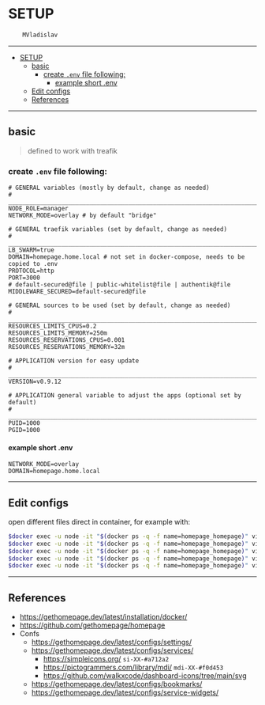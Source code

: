 # SETUP

```sh
    MVladislav
```

---

- [SETUP](#setup)
  - [basic](#basic)
    - [create `.env` file following:](#create-env-file-following)
      - [example short .env](#example-short-env)
  - [Edit configs](#edit-configs)
  - [References](#references)

---

## basic

> defined to work with treafik

### create `.env` file following:

```env
# GENERAL variables (mostly by default, change as needed)
# ______________________________________________________________________________
NODE_ROLE=manager
NETWORK_MODE=overlay # by default "bridge"

# GENERAL traefik variables (set by default, change as needed)
# ______________________________________________________________________________
LB_SWARM=true
DOMAIN=homepage.home.local # not set in docker-compose, needs to be copied to .env
PROTOCOL=http
PORT=3000
# default-secured@file | public-whitelist@file | authentik@file
MIDDLEWARE_SECURED=default-secured@file

# GENERAL sources to be used (set by default, change as needed)
# ______________________________________________________________________________
RESOURCES_LIMITS_CPUS=0.2
RESOURCES_LIMITS_MEMORY=250m
RESOURCES_RESERVATIONS_CPUS=0.001
RESOURCES_RESERVATIONS_MEMORY=32m

# APPLICATION version for easy update
# ______________________________________________________________________________
VERSION=v0.9.12

# APPLICATION general variable to adjust the apps (optional set by default)
# ______________________________________________________________________________
PUID=1000
PGID=1000
```

#### example short .env

```env
NETWORK_MODE=overlay
DOMAIN=homepage.home.local
```

---

## Edit configs

open different files direct in container, for example with:

```sh
$docker exec -u node -it "$(docker ps -q -f name=homepage_homepage)" vi config/bookmarks.yaml
$docker exec -u node -it "$(docker ps -q -f name=homepage_homepage)" vi config/services.yaml
$docker exec -u node -it "$(docker ps -q -f name=homepage_homepage)" vi config/docker.yaml
$docker exec -u node -it "$(docker ps -q -f name=homepage_homepage)" vi config/settings.yaml
$docker exec -u node -it "$(docker ps -q -f name=homepage_homepage)" vi config/widgets.yaml
```

---

## References

- <https://gethomepage.dev/latest/installation/docker/>
- <https://github.com/gethomepage/homepage>
- Confs
  - <https://gethomepage.dev/latest/configs/settings/>
  - <https://gethomepage.dev/latest/configs/services/>
    - <https://simpleicons.org/> `si-XX-#a712a2`
    - <https://pictogrammers.com/library/mdi/> `mdi-XX-#f0d453`
    - <https://github.com/walkxcode/dashboard-icons/tree/main/svg>
  - <https://gethomepage.dev/latest/configs/bookmarks/>
  - <https://gethomepage.dev/latest/configs/service-widgets/>
